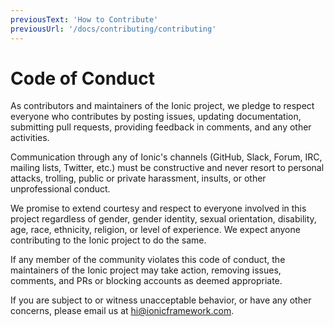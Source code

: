```yaml
---
previousText: 'How to Contribute'
previousUrl: '/docs/contributing/contributing'
---
```


# Code of Conduct

As contributors and maintainers of the Ionic project, we pledge to respect everyone who contributes by posting issues, updating documentation, submitting pull requests, providing feedback in comments, and any other activities.

Communication through any of Ionic's channels (GitHub, Slack, Forum, IRC, mailing lists, Twitter, etc.) must be constructive and never resort to personal attacks, trolling, public or private harassment, insults, or other unprofessional conduct.

We promise to extend courtesy and respect to everyone involved in this project regardless of gender, gender identity, sexual orientation, disability, age, race, ethnicity, religion, or level of experience. We expect anyone contributing to the Ionic project to do the same.

If any member of the community violates this code of conduct, the maintainers of the Ionic project may take action, removing issues, comments, and PRs or blocking accounts as deemed appropriate.

If you are subject to or witness unacceptable behavior, or have any other concerns, please email us at <a href="mailto:hi@ionicframework.com">hi@ionicframework.com</a>.